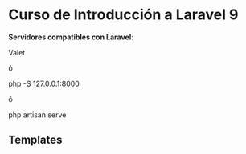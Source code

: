 # Curso de Introducción a Laravel 9

**Servidores compatibles con Laravel**:

Valet

ó

php -S 127.0.0.1:8000

ó

php artisan serve

## Templates
